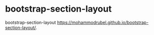 # bootstrap-section-layout
bootstrap-section-layout
https://mohammodrubel.github.io/bootstrap-section-layout/.
